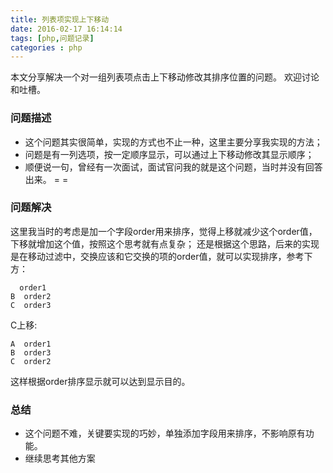 ```yaml
---
title: 列表项实现上下移动
date: 2016-02-17 16:14:14
tags: [php,问题记录]
categories : php
---
```

本文分享解决一个对一组列表项点击上下移动修改其排序位置的问题。
欢迎讨论和吐槽。

### 问题描述
- 这个问题其实很简单，实现的方式也不止一种，这里主要分享我实现的方法；
- 问题是有一列选项，按一定顺序显示，可以通过上下移动修改其显示顺序；
- 顺便说一句，曾经有一次面试，面试官问我的就是这个问题，当时并没有回答出来。 = =
### 问题解决
这里我当时的考虑是加一个字段order用来排序，觉得上移就减少这个order值，下移就增加这个值，按照这个思考就有点复杂；
还是根据这个思路，后来的实现是在移动过滤中，交换应该和它交换的项的order值，就可以实现排序，参考下方：
```$xslt
  order1
B  order2
C  order3
```
C上移:
```$xslt
A  order1
B  order3
C  order2
```
这样根据order排序显示就可以达到显示目的。

### 总结
- 这个问题不难，关键要实现的巧妙，单独添加字段用来排序，不影响原有功能。
- 继续思考其他方案
